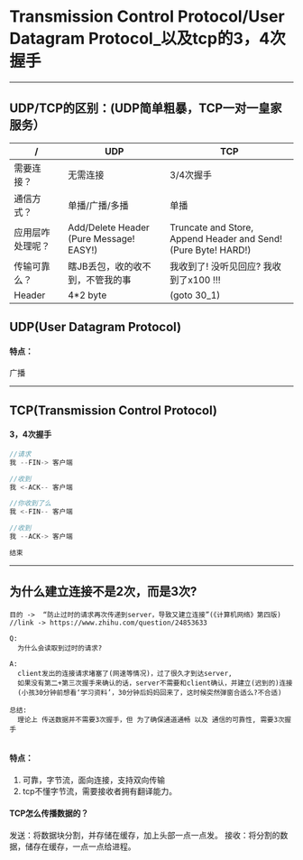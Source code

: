 # Transmission Control Protocol/User Datagram Protocol_以及tcp的3，4次握手
---
## UDP/TCP的区别：(UDP简单粗暴，TCP一对一皇家服务）
 /| UDP | TCP 
--- | --- | --- |
需要连接？ | 无需连接 | 3/4次握手 |
通信方式？ | 单播/广播/多播 | 单播 |
应用层咋处理呢？| Add/Delete Header (Pure Message! EASY!) |Truncate and Store, Append Header and Send! (Pure Byte! HARD!) |
传输可靠么？| 瞎JB丢包，收的收不到，不管我的事| 我收到了! 没听见回应? 我收到了x100 !!!
Header | 4*2 byte | (goto 30_1) |





## UDP(User Datagram Protocol)


#### 特点：
广播





---
## TCP(Transmission Control Protocol)

#### 3，4次握手
```java
//请求
我 --FIN-> 客户端

//收到
我 <-ACK-- 客户端

//你收到了么
我 <-FIN-- 客户端

//收到
我 --ACK-> 客户端

结束
```
---
## 为什么建立连接不是2次，而是3次? ##
```
目的 ->  “防止过时的请求再次传递到server，导致又建立连接”(《计算机网络》第四版) //link -> https://www.zhihu.com/question/24853633

Q: 
  为什么会读取到过时的请求?

A: 
  client发出的连接请求堵塞了(网速等情况)，过了很久才到达server,
  如果没有第二+第三次握手来确认的话，server不需要和client确认，并建立(迟到的)连接
  (小孩30分钟前想看‘学习资料’，30分钟后妈妈回来了，这时候突然弹窗合适么?不合适)
  
总结: 
  理论上 传送数据并不需要3次握手，但 为了确保通道通畅 以及 通信的可靠性, 需要3次握手


```


#### 特点：
1. 可靠，字节流，面向连接，支持双向传输
2. tcp不懂字节流，需要接收者拥有翻译能力。

#### TCP怎么传播数据的？
发送：将数据块分割，并存储在缓存，加上头部一点一点发。
接收：将分割的数据，储存在缓存，一点一点给进程。

